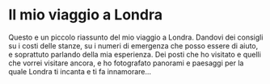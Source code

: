 # Il mio viaggio a Londra

Questo e un piccolo riassunto del mio viaggio a Londra. Dandovi dei consigli su i costi delle stanze, su i numeri di emergenza che posso essere di aiuto, e soprattuto parlando della mia esperienza. Dei posti che ho visitato e quelli che vorrei visitare ancora, e ho fotografato panorami e paesaggi per la quale Londra ti incanta e ti fa innamorare...
